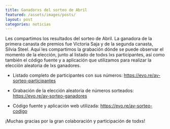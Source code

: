 ```yaml
---
title: Ganadorxs del sorteo de Abril
featured: /assets/images/posts/
layout: post
categories: noticias
---
```


Les compartimos los resultados del sorteo de Abril. La ganadora de la primera canasta de premios fue Victoria Saja y de la
segunda canasta, Silvia Steel. Aquí les compartimos la grabación dónde se puede observar el momento de la elección, junto
al listado de todxs lxs participantes, así como también el código fuente y a aplicación que utilizamos para realizar la 
elección aleatoria de lxs ganadores.

* Listado completo de participantes con sus números: https://evo.re/av-sorteo-participantes

* Grabación de la elección aleatoria de números sorteados: https://evo.re/av-sorteo-ganadores

* Código fuente y aplicación web utilizada: https://evo.re/av-sorteo-codigo

¡Muchas gracias por la gran colaboración y participación de todxs!

